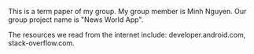 This is a term paper of my group.
My group member is Minh Nguyen.
Our group project name is "News World App".

The resources we read from the internet include: developer.android.com, stack-overflow.com.
